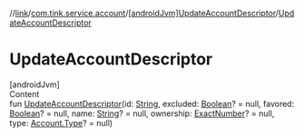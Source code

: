 //[link](../../index.md)/[com.tink.service.account](../index.md)/[[androidJvm]UpdateAccountDescriptor](index.md)/[UpdateAccountDescriptor](-update-account-descriptor.md)



# UpdateAccountDescriptor  
[androidJvm]  
Content  
fun [UpdateAccountDescriptor](-update-account-descriptor.md)(id: [String](https://kotlinlang.org/api/latest/jvm/stdlib/kotlin/-string/index.html), excluded: [Boolean](https://kotlinlang.org/api/latest/jvm/stdlib/kotlin/-boolean/index.html)? = null, favored: [Boolean](https://kotlinlang.org/api/latest/jvm/stdlib/kotlin/-boolean/index.html)? = null, name: [String](https://kotlinlang.org/api/latest/jvm/stdlib/kotlin/-string/index.html)? = null, ownership: [ExactNumber](../../com.tink.model.misc/[android-jvm]-exact-number/index.md)? = null, type: [Account.Type](../../com.tink.model.account/[android-jvm]-account/-type/index.md)? = null)  



